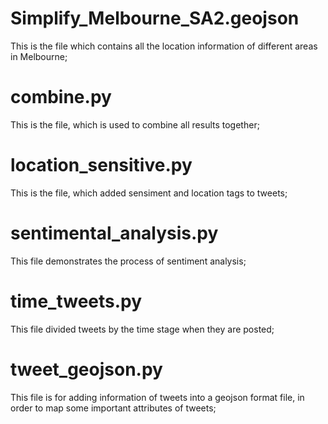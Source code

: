 # Simplify_Melbourne_SA2.geojson
This is the file which contains all the location information of different areas in Melbourne;

# combine.py

This is the file, which is used to combine all results together;

# location_sensitive.py

This is the file, which added sensiment and location tags to tweets;

# sentimental_analysis.py

This file demonstrates the process of sentiment analysis;

# time_tweets.py

This file divided tweets by the time stage when they are posted;

# tweet_geojson.py

This file is for adding information of tweets into a geojson format file, in order to map some important attributes of tweets;


